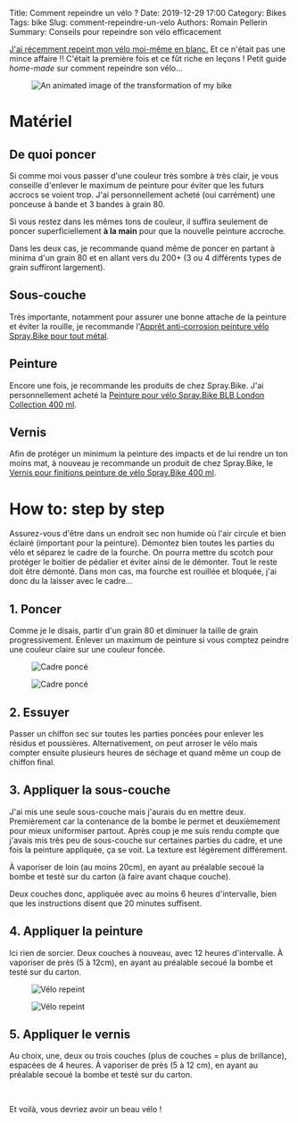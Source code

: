 Title: Comment repeindre un vélo ?
Date: 2019-12-29 17:00
Category: Bikes
Tags: bike
Slug: comment-repeindre-un-velo
Authors: Romain Pellerin
Summary: Conseils pour repeindre son vélo efficacement

[J'ai récemment repeint mon vélo moi-même en blanc.]({filename}/from-a-second-hand-regular-black-bike-to-a-fully-customized-singlespeed-bike.md) Et ce n'était pas une mince affaire !! C'était la première fois et ce fût riche en leçons ! Petit guide _home-made_ sur comment repeindre son vélo...

<figure class="center"><img alt="An animated image of the transformation of my bike" src="{static}/images/bike.gif" /></figure>

# Matériel

## De quoi poncer

Si comme moi vous passer d'une couleur très sombre à très clair, je vous conseille d'enlever le maximum de peinture pour éviter que les futurs accrocs se voient trop. J'ai personnellement acheté (oui carrément) une ponceuse à bande et 3 bandes à grain 80.

Si vous restez dans les mêmes tons de couleur, il suffira seulement de poncer superficiellement **à la main** pour que la nouvelle peinture accroche.

Dans les deux cas, je recommande quand même de poncer en partant à minima d'un grain 80 et en allant vers du 200+ (3 ou 4 différents types de grain suffiront largement).

## Sous-couche

Très importante, notamment pour assurer une bonne attache de la peinture et éviter la rouille, je recommande l'[Apprêt anti-corrosion peinture vélo Spray.Bike pour tout métal](https://www.lecyclo.com/velo/pieces-detachees/produit-entretien/peinture/appret-anti-corrosion-peinture-velo-spray-bike-pour-tout-metal.html).

## Peinture

Encore une fois, je recommande les produits de chez Spray.Bike. J'ai personnellement acheté la [Peinture pour vélo Spray.Bike BLB London Collection 400 ml](https://www.lecyclo.com/velo/pieces-detachees/produit-entretien/peinture/peinture-pour-velo-spray-bike-blb-london-collection-400-ml.html).

## Vernis

Afin de protéger un minimum la peinture des impacts et de lui rendre un ton moins mat, à nouveau je recommande un produit de chez Spray.Bike, le [Vernis pour finitions peinture de vélo Spray.Bike 400 ml](https://www.lecyclo.com/velo/pieces-detachees/produit-entretien/peinture/vernis-pour-finitions-peinture-de-velo-spray-bike-400-ml.html).

# How to: step by step

Assurez-vous d'être dans un endroit sec non humide où l'air circule et bien éclairé (important pour la peinture). Démontez bien toutes les parties du vélo et séparez le cadre de la fourche. On pourra mettre du scotch pour protéger le boitier de pédalier et éviter ainsi de le démonter. Tout le reste doit être démonté. Dans mon cas, ma fourche est rouillée et bloquée, j'ai donc du la laisser avec le cadre...

## 1. Poncer

Comme je le disais, partir d'un grain 80 et diminuer la taille de grain progressivement. Enlever un maximum de peinture si vous comptez peindre une couleur claire sur une couleur foncée.

<figure class="center"><img alt="Cadre poncé" src="{static}/images/bike-paint/bike-painting-1.jpg" /></figure>

<figure class="center"><img alt="Cadre poncé" src="{static}/images/bike-paint/bike-painting-2.jpg" /></figure>

## 2. Essuyer

Passer un chiffon sec sur toutes les parties poncées pour enlever les résidus et poussières. Alternativement, on peut arroser le vélo mais compter ensuite plusieurs heures de séchage et quand même un coup de chiffon final.

## 3. Appliquer la sous-couche

J'ai mis une seule sous-couche mais j'aurais du en mettre deux. Premièrement car la contenance de la bombe le permet et deuxièmement pour mieux uniformiser partout. Après coup je me suis rendu compte que j'avais mis très peu de sous-couche sur certaines parties du cadre, et une fois la peinture appliquée, ça se voit. La texture est légèrement différement.

À vaporiser de loin (au moins 20cm), en ayant au préalable secoué la bombe et testé sur du carton (à faire avant chaque couche).

Deux couches donc, appliquée avec au moins 6 heures d'intervalle, bien que les instructions disent que 20 minutes suffisent.

## 4. Appliquer la peinture

Ici rien de sorcier. Deux couches à nouveau, avec 12 heures d'intervalle. À vaporiser de près (5 à 12cm), en ayant au préalable secoué la bombe et testé sur du carton.

<figure class="center"><img alt="Vélo repeint" src="{static}/images/bike-paint/bike-painting-3.jpg" /></figure>

<figure class="center"><img alt="Vélo repeint" src="{static}/images/bike-paint/bike-painting-4.jpg" /></figure>

## 5. Appliquer le vernis

Au choix, une, deux ou trois couches (plus de couches = plus de brillance), espacées de 4 heures. À vaporiser de près (5 à 12 cm), en ayant au préalable secoué la bombe et testé sur du carton.

<br />

Et voilà, vous devriez avoir un beau vélo !
